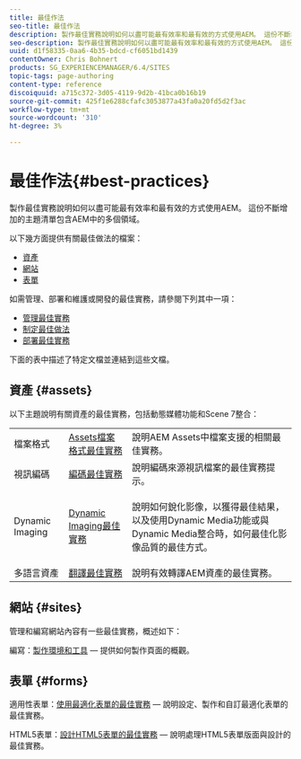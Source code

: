 ```yaml
---
title: 最佳作法
seo-title: 最佳作法
description: 製作最佳實務說明如何以盡可能最有效率和最有效的方式使用AEM。 這份不斷增加的主題清單包含AEM中的多個領域。
seo-description: 製作最佳實務說明如何以盡可能最有效率和最有效的方式使用AEM。 這份不斷增加的主題清單包含AEM中的多個領域。
uuid: d1f58335-0aa6-4b35-bdcd-cf6051bd1439
contentOwner: Chris Bohnert
products: SG_EXPERIENCEMANAGER/6.4/SITES
topic-tags: page-authoring
content-type: reference
discoiquuid: a715c372-3d05-4119-9d2b-41bca0b16b19
source-git-commit: 425f1e6288cfafc3053877a43fa0a20fd5d2f3ac
workflow-type: tm+mt
source-wordcount: '310'
ht-degree: 3%

---
```



# 最佳作法{#best-practices}

製作最佳實務說明如何以盡可能最有效率和最有效的方式使用AEM。 這份不斷增加的主題清單包含AEM中的多個領域。

以下幾方面提供有關最佳做法的檔案：

* [資產](#assets)
* [網站](#sites)
* [表單](#forms)

如需管理、部署和維護或開發的最佳實務，請參閱下列其中一項：

* [管理最佳實務](/help/sites-administering/administer-best-practices.md)
* [制定最佳做法](/help/sites-developing/best-practices.md)
* [部署最佳實務](/help/sites-deploying/best-practices.md)

下面的表中描述了特定文檔並連結到這些文檔。

## 資產 {#assets}

以下主題說明有關資產的最佳實務，包括動態媒體功能和Scene 7整合：

<table> 
 <tbody>
  <tr>
   <td>檔案格式</td> 
   <td><a href="/help/assets/assets-file-format-best-practices.md">Assets檔案格式最佳實務</a></td> 
   <td>說明AEM Assets中檔案支援的相關最佳實務。</td> 
  </tr>
  <tr>
   <td>視訊編碼</td> 
   <td><a href="/help/assets/video.md#best-practices-for-encoding-videos">編碼最佳實務</a></td> 
   <td>說明編碼來源視訊檔案的最佳實務提示。</td> 
  </tr>
  <tr>
   <td>Dynamic Imaging</td> 
   <td><a href="/help/assets/best-practices-for-optimizing-the-quality-of-your-images.md">Dynamic Imaging最佳實務</a></td> 
   <td><p>說明如何銳化影像，以獲得最佳結果，以及使用Dynamic Media功能或與Dynamic Media整合時，如何最佳化影像品質的最佳方式。 </p> </td> 
  </tr>
  <tr>
   <td>多語言資產</td> 
   <td><a href="/help/assets/best-practices-for-translating-assets-efficiently.md">翻譯最佳實務</a></td> 
   <td>說明有效轉譯AEM資產的最佳實務。</td> 
  </tr>
 </tbody>
</table>

## 網站 {#sites}

管理和編寫網站內容有一些最佳實務，概述如下：

編寫：[製作環境和工具](/help/sites-classic-ui-authoring/classic-page-author-env-tools.md) — 提供如何製作頁面的概觀。

## 表單 {#forms}

適用性表單：[使用最適化表單的最佳實務](/help/forms/using/adaptive-forms-best-practices.md) — 說明設定、製作和自訂最適化表單的最佳實務。

HTML5表單：[設計HTML5表單的最佳實務](/help/forms/using/best-practices-for-html5-forms.md) — 說明處理HTML5表單版面與設計的最佳實務。
